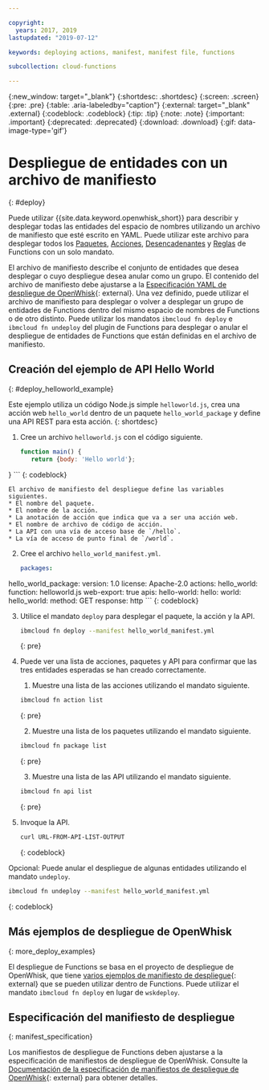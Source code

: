 ```yaml
---

copyright:
  years: 2017, 2019
lastupdated: "2019-07-12"

keywords: deploying actions, manifest, manifest file, functions

subcollection: cloud-functions

---
```


{:new_window: target="_blank"}
{:shortdesc: .shortdesc}
{:screen: .screen}
{:pre: .pre}
{:table: .aria-labeledby="caption"}
{:external: target="_blank" .external}
{:codeblock: .codeblock}
{:tip: .tip}
{:note: .note}
{:important: .important}
{:deprecated: .deprecated}
{:download: .download}
{:gif: data-image-type='gif'}


# Despliegue de entidades con un archivo de manifiesto
{: #deploy}

Puede utilizar {{site.data.keyword.openwhisk_short}} para describir y desplegar todas las entidades del espacio de nombres utilizando un archivo de manifiesto que esté escrito en YAML. Puede utilizar este archivo para desplegar todos los [Paquetes](/docs/openwhisk?topic=cloud-functions-pkg_ov), [Acciones](/docs/openwhisk?topic=cloud-functions-actions), [Desencadenantes](/docs/openwhisk?topic=cloud-functions-triggers) y [Reglas](/docs/openwhisk?topic=cloud-functions-rules) de Functions con un solo mandato.

El archivo de manifiesto describe el conjunto de entidades que desea desplegar o cuyo despliegue desea anular como un grupo. El contenido del archivo de manifiesto debe ajustarse a la
[Especificación YAML de despliegue de OpenWhisk](https://github.com/apache/incubator-openwhisk-wskdeploy/tree/master/specification#package-specification){: external}. Una vez definido, puede utilizar el archivo de manifiesto para desplegar o volver a desplegar un grupo de entidades de Functions dentro del mismo espacio de nombres de Functions o de otro distinto. Puede utilizar los mandatos `ibmcloud fn deploy` e `ibmcloud fn undeploy` del plugin de Functions para desplegar o anular el despliegue de entidades de Functions que están definidas en el archivo de manifiesto.

## Creación del ejemplo de API Hello World
{: #deploy_helloworld_example}

Este ejemplo utiliza un código Node.js simple `helloworld.js`, crea una acción web `hello_world` dentro de un paquete `hello_world_package` y define una API REST para esta acción.
{: shortdesc}

1. Cree un archivo `helloworld.js` con el código siguiente.

    ```javascript
    function main() {
       return {body: 'Hello world'};
}
    ```
    {: codeblock}

    El archivo de manifiesto del despliegue define las variables siguientes.
    * El nombre del paquete.
    * El nombre de la acción.
    * La anotación de acción que indica que va a ser una acción web.
    * El nombre de archivo de código de acción.
    * La API con una vía de acceso base de `/hello`.
    * La vía de acceso de punto final de `/world`.

2. Cree el archivo `hello_world_manifest.yml`.

    ```yaml
    packages:
  hello_world_package:
    version: 1.0
    license: Apache-2.0
    actions:
      hello_world:
        function: helloworld.js
        web-export: true
    apis:
      hello-world:
        hello:
          world:
            hello_world:
              method: GET
              response: http
    ```
    {: codeblock}

3. Utilice el mandato `deploy` para desplegar el paquete, la acción y la API.

    ```sh
    ibmcloud fn deploy --manifest hello_world_manifest.yml
    ```
    {: pre}

4. Puede ver una lista de acciones, paquetes y API para confirmar que las tres entidades esperadas se han creado correctamente.

    1. Muestre una lista de las acciones utilizando el mandato siguiente.

      ```sh
      ibmcloud fn action list
      ```
      {: pre}

    2. Muestre una lista de los paquetes utilizando el mandato siguiente.

      ```sh
      ibmcloud fn package list
      ```
      {: pre}

    3. Muestre una lista de las API utilizando el mandato siguiente.

      ```sh
      ibmcloud fn api list
      ```
      {: pre}

5. Invoque la API.

    ```sh
    curl URL-FROM-API-LIST-OUTPUT
    ```
    {: codeblock}

Opcional: Puede anular el despliegue de algunas entidades utilizando el mandato `undeploy`.

```sh
ibmcloud fn undeploy --manifest hello_world_manifest.yml
```
{: codeblock}

## Más ejemplos de despliegue de OpenWhisk
{: more_deploy_examples}

El despliegue de Functions se basa en el proyecto de despliegue de OpenWhisk, que tiene
[varios ejemplos de manifiesto de despliegue](https://github.com/apache/incubator-openwhisk-wskdeploy/blob/master/docs/programming_guide.md#guided-examples){: external} que se pueden utilizar dentro de Functions.  Puede utilizar el mandato `ibmcloud fn deploy` en lugar de
`wskdeploy`.

## Especificación del manifiesto de despliegue
{: manifest_specification}

Los manifiestos de despliegue de Functions deben ajustarse a la especificación de manifiestos de despliegue de OpenWhisk. Consulte la [Documentación de la especificación de manifiestos de despliegue de OpenWhisk](https://github.com/apache/incubator-openwhisk-wskdeploy/tree/master/specification#openwhisk-packaging-specification){: external} para obtener detalles.




